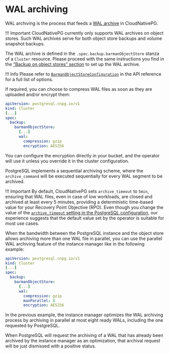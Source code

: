 # WAL archiving

WAL archiving is the process that feeds a [WAL archive](backup.md#wal-archive)
in CloudNativePG.

!!! Important
    CloudNativePG currently only supports WAL archives on object stores. Such
    WAL archives serve for both object store backups and volume snapshot backups.

The WAL archive is defined in the `.spec.backup.barmanObjectStore` stanza of
a `Cluster` resource. Please proceed with the same instructions you find in
the ["Backup on object stores" section](backup_objectstore.md) to set up
the WAL archive.

!!! Info
    Please refer to [`BarmanObjectStoreConfiguration`](api_reference.md#barmanobjectstoreconfiguration)
    in the API reference for a full list of options.

If required, you can choose to compress WAL files as soon as they
are uploaded and/or encrypt them:

```yaml
apiVersion: postgresql.cnpg.io/v1
kind: Cluster
[...]
spec:
  backup:
    barmanObjectStore:
      [...]
      wal:
        compression: gzip
        encryption: AES256
```

You can configure the encryption directly in your bucket, and the operator
will use it unless you override it in the cluster configuration.

PostgreSQL implements a sequential archiving scheme, where the
`archive_command` will be executed sequentially for every WAL
segment to be archived.

!!! Important
    By default, CloudNativePG sets `archive_timeout` to `5min`, ensuring
    that WAL files, even in case of low workloads, are closed and archived
    at least every 5 minutes, providing a deterministic time-based value for
    your Recovery Point Objective (RPO). Even though you change the value
    of the [`archive_timeout` setting in the PostgreSQL configuration](https://www.postgresql.org/docs/current/runtime-config-wal.html#GUC-ARCHIVE-TIMEOUT),
    our experience suggests that the default value set by the operator is
    suitable for most use cases.

When the bandwidth between the PostgreSQL instance and the object
store allows archiving more than one WAL file in parallel, you
can use the parallel WAL archiving feature of the instance manager
like in the following example:

```yaml
apiVersion: postgresql.cnpg.io/v1
kind: Cluster
[...]
spec:
  backup:
    barmanObjectStore:
      [...]
      wal:
        compression: gzip
        maxParallel: 8
        encryption: AES256
```

In the previous example, the instance manager optimizes the WAL
archiving process by archiving in parallel at most eight ready
WALs, including the one requested by PostgreSQL.

When PostgreSQL will request the archiving of a WAL that has
already been archived by the instance manager as an optimization,
that archival request will be just dismissed with a positive status.

